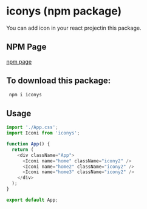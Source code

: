 
# iconys (npm package)

You can add icon in your react projectin this package.

## NPM Page
[npm page](https://www.npmjs.com/package/iconys)

## To download this package:

```bash
 npm i iconys
```

## Usage

```javascript
import './App.css';
import Iconi from 'iconys';

function App() {
  return (
    <div className="App">
      <Iconi name="home" className="icony2" />
      <Iconi name="home2" className="icony2" />
      <Iconi name="home3" className="icony2" />
    </div>
  );
}

export default App;

```
